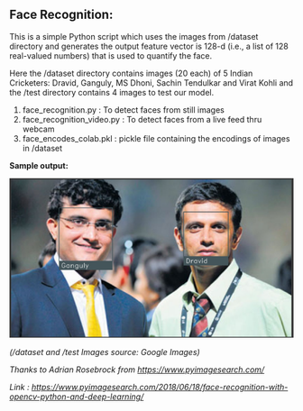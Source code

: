 ## Face Recognition:

This is a simple Python script which uses the images from /dataset directory and generates the output feature vector is 128-d (i.e., a list of 128 real-valued numbers) that is used to quantify the face.

Here the /dataset directory contains images (20 each) of 5 Indian Cricketers: Dravid, Ganguly, MS Dhoni, Sachin Tendulkar and Virat Kohli and the /test directory contains 4 images to test our model.

1. face_recognition.py : To detect faces from still images
2. face_recognition_video.py : To detect faces from a live feed thru webcam
3. face_encodes_colab.pkl : pickle file containing the encodings of images in /dataset

**Sample output:**

![Sample Output](https://github.com/tbrk1608/Face_Recognition/blob/master/sample_output.png?raw=true)

*(/dataset and /test Images source: Google Images)*

*Thanks to Adrian Rosebrock from https://www.pyimagesearch.com/*

*Link : https://www.pyimagesearch.com/2018/06/18/face-recognition-with-opencv-python-and-deep-learning/*
